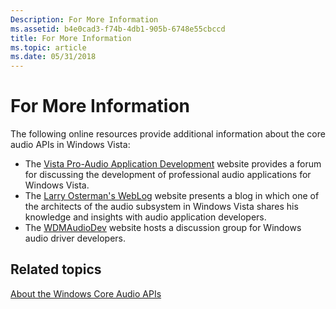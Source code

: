 ```yaml
---
Description: For More Information
ms.assetid: b4e0cad3-f74b-4db1-905b-6748e55cbccd
title: For More Information
ms.topic: article
ms.date: 05/31/2018
---
```


# For More Information

The following online resources provide additional information about the core audio APIs in Windows Vista:

-   The [Vista Pro-Audio Application Development](https://go.microsoft.com/fwlink/p/?linkid=96533) website provides a forum for discussing the development of professional audio applications for Windows Vista.
-   The [Larry Osterman's WebLog](https://go.microsoft.com/fwlink/p/?linkid=96299) website presents a blog in which one of the architects of the audio subsystem in Windows Vista shares his knowledge and insights with audio application developers.
-   The [WDMAudioDev](https://go.microsoft.com/fwlink/p/?linkid=96300) website hosts a discussion group for Windows audio driver developers.

## Related topics

<dl> <dt>

[About the Windows Core Audio APIs](about-the-windows-core-audio-apis.md)
</dt> </dl>

 

 



